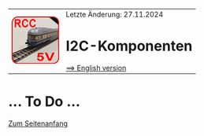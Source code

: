 <table><tr><td><img src="../../images/RCC5V_Logo_96.png"></img></td><td>
Letzte &Auml;nderung: 27.11.2024 <a name="up"></a><br>   
<h1>I2C-Komponenten</h1>
<a href="README.md">==> English version</a>&nbsp; &nbsp; &nbsp; 
</td></tr></table>   

# ... To Do ...

[Zum Seitenanfang](#up)   